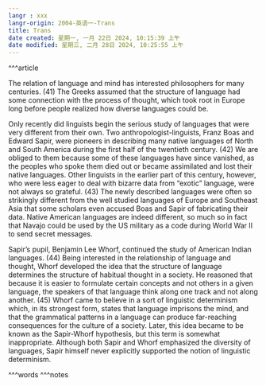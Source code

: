 ```yaml
---
langr : xxx
langr-origin: 2004-英语一-Trans
title: Trans
date created: 星期一, 一月 22日 2024, 10:15:39 上午
date modified: 星期三, 二月 28日 2024, 10:25:55 上午
---
```


^^^article

The relation of language and mind has interested philosophers for many centuries. (41) The Greeks assumed that the structure of language had some connection with the process of thought, which took root in Europe long before people realized how diverse languages could be.

Only recently did linguists begin the serious study of languages that were very different from their own. Two anthropologist-linguists, Franz Boas and Edward Sapir, were pioneers in describing many native languages of North and South America during the first half of the twentieth century. (42) We are obliged to them because some of these languages have since vanished, as the peoples who spoke them died out or became assimilated and lost their native languages. Other linguists in the earlier part of this century, however, who were less eager to deal with bizarre data from “exotic” language, were not always so grateful. (43) The newly described languages were often so strikingly different from the well studied languages of Europe and Southeast Asia that some scholars even accused Boas and Sapir of fabricating their data. Native American languages are indeed different, so much so in fact that Navajo could be used by the US military as a code during World War II to send secret messages.

Sapir’s pupil, Benjamin Lee Whorf, continued the study of American Indian languages. (44) Being interested in the relationship of language and thought, Whorf developed the idea that the structure of language determines the structure of habitual thought in a society. He reasoned that because it is easier to formulate certain concepts and not others in a given language, the speakers of that language think along one track and not along another. (45) Whorf came to believe in a sort of linguistic determinism which, in its strongest form, states that language imprisons the mind, and that the grammatical patterns in a language can produce far-reaching consequences for the culture of a society. Later, this idea became to be known as the Sapir-Whorf hypothesis, but this term is somewhat inappropriate. Although both Sapir and Whorf emphasized the diversity of languages, Sapir himself never explicitly supported the notion of linguistic determinism.




^^^words
^^^notes
